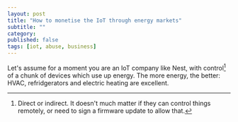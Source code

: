 ```yaml
---
layout: post
title: "How to monetise the IoT through energy markets"
subtitle: ""
category: 
published: false
tags: [iot, abuse, business]
---
```

Let's assume for a moment you are an IoT company like Nest, with control[^1] of a chunk of devices which use up energy.  The more energy, the better: HVAC, refridgerators and electric heating are excellent.

[^1]: Direct or indirect. It doesn't much matter if they can control things remotely, or need to sign a firmware update to allow that.
